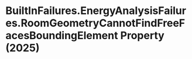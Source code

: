 # BuiltInFailures.EnergyAnalysisFailures.RoomGeometryCannotFindFreeFacesBoundingElement Property (2025)

﻿